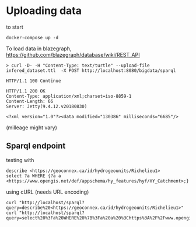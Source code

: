 # Uploading data 

to start 

```console
docker-compose up -d
```
 

To load data in blazegraph, https://github.com/blazegraph/database/wiki/REST_API

```console
> curl -D- -H "Content-Type: text/turtle" --upload-file infered_dataset.ttl  -X POST http://localhost:8080/bigdata/sparql

HTTP/1.1 100 Continue

HTTP/1.1 200 OK
Content-Type: application/xml;charset=iso-8859-1
Content-Length: 66
Server: Jetty(9.4.12.v20180830)

<?xml version="1.0"?><data modified="130386" milliseconds="6685"/>

```

(milleage might vary)

## Sparql endpoint

testing with

```console
describe <https://geoconnex.ca/id/hydrogeounits/Richelieu1>
select ?a WHERE {?a a <https://www.opengis.net/def/appschema/hy_features/hyf/HY_Catchment>;}
```

using cURL (needs URL encoding)

```console
curl "http://localhost/sparql?query=describe%20<https://geoconnex.ca/id/hydrogeounits/Richelieu1>"
curl "http://localhost/sparql?query=select%20%3Fa%20WHERE%20%7B%3Fa%20a%20%3Chttps%3A%2F%2Fwww.opengis.net%2Fdef%2Fappschema%2Fhy_features%2Fhyf%2FHY_Catchment%3E%3B%7D"
```


